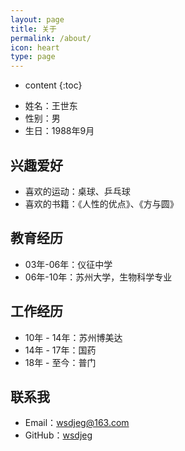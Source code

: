 ```yaml
---
layout: page
title: 关于
permalink: /about/
icon: heart
type: page
---
```


* content
{:toc}


- 姓名：王世东
- 性别：男
- 生日：1988年9月


## 兴趣爱好

- 喜欢的运动：桌球、乒乓球
- 喜欢的书籍：《人性的优点》、《方与圆》


## 教育经历

- 03年-06年：仪征中学
- 06年-10年：苏州大学，生物科学专业

## 工作经历

- 10年 - 14年：苏州博美达
- 14年 - 17年：国药
- 18年 - 至今：普门

## 联系我

* Email：[wsdjeg@163.com](mailto:wsdjeg@163.com)
* GitHub：[wsdjeg](https://github.com/wsdjeg)
